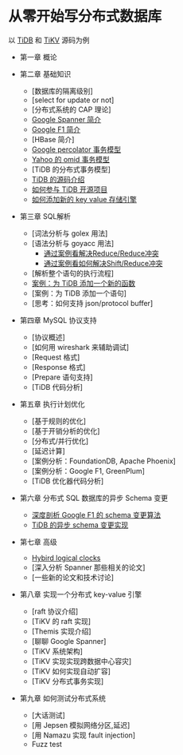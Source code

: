 # 从零开始写分布式数据库
以 [TiDB](https://github.com/pingcap/tidb) 和 [TiKV](https://github.com/pingcap/tikv) 源码为例

*	第一章 概论

*	第二章 基础知识
	*	[数据库的隔离级别]
	*	[select for update or not]
	*	[分布式系统的 CAP 理论]
	*	[Google Spanner 简介](spanner/README.md)
	*	[Google F1 简介](f1/README.md)
	*	[HBase 简介]
	*	[Google percolator 事务模型](percolator/README.md)
	*	[Yahoo 的 omid 事务模型](omid/README.md)
	*	[TiDB 的分布式事务模型]
	*	[TiDB 的源码介绍](tidb/sourcecode.md)
	*	[如何参与 TiDB 开源项目](howto/README.md)
	*	[如何添加新的 key value 存储引擎](tidb/storage.md)
	
*	第三章 SQL解析
	*	[词法分析与 golex 用法]
	*	[语法分析与 goyacc 用法]
		*	[通过案例看解决Reduce/Reduce冲突](https://github.com/pingcap/tidb/pull/589/files)
		*	[通过案例看如何解决Shift/Reduce冲突](https://github.com/pingcap/tidb/pull/128/files)
	*	[解析整个语句的执行流程]
	*	[案例：为 TiDB 添加一个新的函数](tidb/builtin.md)
	*	[案例：为 TiDB 添加一个语句]
	*	[思考：如何支持 json/protocol buffer]
	
*	第四章 MySQL 协议支持
	*	[协议概述]
	*	[如何用 wireshark 来辅助调试]
	*	[Request 格式]
	*	[Response 格式]
	*	[Prepare 语句支持]
	*	[TiDB 代码分析]
		 
*	第五章 执行计划优化 	
	* 	[基于规则的优化]
	* 	[基于开销分析的优化]
	*	[分布式/并行优化]
	*	[延迟计算]
	*	[案例分析：FoundationDB, Apache Phoenix]
	*	[案例分析：Google F1, GreenPlum]
	*	[TiDB 优化器代码分析]
	
*	第六章 分布式 SQL 数据库的异步 Schema 变更 	
	* 	[深度剖析 Google F1 的 schema 变更算法](f1/schema-change.md)
	*	[TiDB 的异步 schema 变更实现](f1/schema-change-implement.md)
		
*	第七章 高级
	*	[Hybird logical clocks](hlc/README.md)
	*	[深入分析 Spanner 那些相关的论文]
	*	[一些新的论文和技术讨论]

*	第八章 实现一个分布式 key-value 引擎
	*	[raft 协议介绍]
	*	[TiKV 的 raft 实现]
	*	[Themis 实现介绍]
	*	[聊聊 Google Spanner]
	*	[TiKV 系统架构]
	*	[TiKV 实现实现跨数据中心容灾]
	*	[TiKV 如何实现自动扩容]
	*	[TiKV 分布式事务实现]
	
*	第九章 如何测试分布式系统
	*	[大话测试]
	*	[用 Jepsen 模拟网络分区,延迟]
	*	[用 Namazu 实现 fault injection]
	*	Fuzz test

